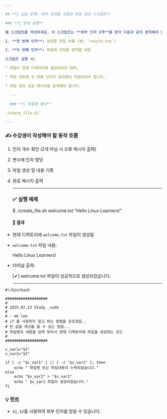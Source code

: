 ```yaml
---

## **🧪 실습 문제: 외부 인자를 사용한 파일 생성 스크립트**

### **📘 문제 설명**

쉘 스크립트를 작성하세요. 이 스크립트는 **외부 인자 2개**를 받아 다음과 같이 동작해야 합니다:

1. **첫 번째 인자**: 생성할 파일 이름 (예: `result.txt`)

2. **두 번째 인자**: 파일에 저장할 문자열 내용

스크립트 실행 시:

* 파일이 현재 디렉터리에 생성되어야 하며,

* 파일 내부에 두 번째 인자의 문자열이 저장되어야 합니다.

* 파일 생성 성공 메시지를 출력해야 합니다.

  ---

  ### **📄 파일명 예시**

`create_file.sh`

---
```


### **✍️ 수강생이 작성해야 할 동작 흐름**

1. 인자 개수 확인 (2개 아닐 시 오류 메시지 출력)

2. 변수에 인자 할당

3. 파일 생성 및 내용 기록

4. 완료 메시지 출력

   ---

   ### **✅ 실행 예제**

   $ ./create\_file.sh welcome.txt "Hello Linux Learners\!"  
   

   #### **📂 결과**

* 현재 디렉토리에 `welcome.txt` 파일이 생성됨

* `welcome.txt` 파일 내용:

  Hello Linux Learners\!  
    
* 터미널 출력:

  \[✔\] welcome.txt 파일이 성공적으로 생성되었습니다.  
    
  ---

```shell                                   
#!/bin/bash

###################
#
# 2025.07.23 Study _code
#
# - mk lee
# if 를 사용하지 않고 하는 방법을 모르겠음..
# 빈 값을 체크를 할 수 있는 방법...
# 파일명과 내용을 입력 받아서 현재 디렉토리에 파일을 생성하는 코드
#
###################

v_var1="$1"
v_var2="$2"

if [ -z "$v_var1" ] || [ -z "$v_var2" ]; then
    echo " 파일명 또는 파일내용이 누락되었습니다."
else
    echo "$v_var2" > "$v_var1"
    echo " $v_var1 파일이 생성되었습니다."
fi
```

  ### **💡 힌트**

* `$1`, `$2`를 사용하여 외부 인자를 받을 수 있습니다.